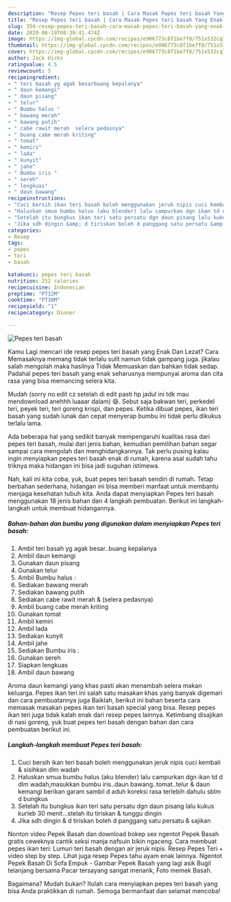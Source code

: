 ```yaml
---
description: "Resep Pepes teri basah | Cara Masak Pepes teri basah Yang Enak Banget"
title: "Resep Pepes teri basah | Cara Masak Pepes teri basah Yang Enak Banget"
slug: 354-resep-pepes-teri-basah-cara-masak-pepes-teri-basah-yang-enak-banget
date: 2020-06-19T08:39:41.474Z
image: https://img-global.cpcdn.com/recipes/e906773c8f1be7f0/751x532cq70/pepes-teri-basah-foto-resep-utama.jpg
thumbnail: https://img-global.cpcdn.com/recipes/e906773c8f1be7f0/751x532cq70/pepes-teri-basah-foto-resep-utama.jpg
cover: https://img-global.cpcdn.com/recipes/e906773c8f1be7f0/751x532cq70/pepes-teri-basah-foto-resep-utama.jpg
author: Jack Hicks
ratingvalue: 4.5
reviewcount: 5
recipeingredient:
- " teri basah yg agak besarbuang kepalanya"
- " daun kemangi"
- " daun pisang"
- " telur"
- " Bumbu halus "
- " bawang merah"
- " bawang putih"
- " cabe rawit merah  selera pedasnya"
- " buang cabe merah kriting"
- " tomat"
- " kemiri"
- " lada"
- " kunyit"
- " jahe"
- " Bumbu iris "
- " sereh"
- " lengkuas"
- " daun bawang"
recipeinstructions:
- "Cuci bersih ikan teri basah boleh menggunakan jeruk nipis cuci kembali &amp; sisihkan dlm wadah"
- "Haluskan smua bumbu halus (aku blender) lalu campurkan dgn ikan td d dlm wadah,masukkan bumbu iris..daun bawang..tomat..telur &amp; daun kemangi berikan garam sambil d aduh koreksi rasa terlebih dahulu sblm d bungkus"
- "Setelah itu bungkus ikan teri satu persatu dgn daun pisang lalu kukus kurleb 30 menit...stelah itu tiriskan &amp; tunggu dingin"
- "Jika sdh dingin &amp; d tiriskan boleh d panggang satu persatu &amp; sajikan"
categories:
- Resep
tags:
- pepes
- teri
- basah

katakunci: pepes teri basah 
nutrition: 252 calories
recipecuisine: Indonesian
preptime: "PT32M"
cooktime: "PT38M"
recipeyield: "1"
recipecategory: Dinner

---
```



![Pepes teri basah](https://img-global.cpcdn.com/recipes/e906773c8f1be7f0/751x532cq70/pepes-teri-basah-foto-resep-utama.jpg)

Kamu Lagi mencari ide resep pepes teri basah yang Enak Dan Lezat? Cara Memasaknya memang tidak terlalu sulit namun tidak gampang juga. jikalau salah mengolah maka hasilnya Tidak Memuaskan dan bahkan tidak sedap. Padahal pepes teri basah yang enak seharusnya mempunyai aroma dan cita rasa yang bisa memancing selera kita.

Mudah (sorry no.edit cz setelah di edit pasti hp jadul ini tdk mau mendownload anehhh luaaar dalam) 😄. Sebut saja bakwan teri, perkedel teri, peyek teri, teri goreng krispi, dan pepes. Ketika dibuat pepes, ikan teri basah yang sudah lunak dan cepat menyerap bumbu ini tidak perlu dikukus terlalu lama.

Ada beberapa hal yang sedikit banyak mempengaruhi kualitas rasa dari pepes teri basah, mulai dari jenis bahan, kemudian pemilihan bahan segar sampai cara mengolah dan menghidangkannya. Tak perlu pusing kalau ingin menyiapkan pepes teri basah enak di rumah, karena asal sudah tahu triknya maka hidangan ini bisa jadi suguhan istimewa.


Nah, kali ini kita coba, yuk, buat pepes teri basah sendiri di rumah. Tetap berbahan sederhana, hidangan ini bisa memberi manfaat untuk membantu menjaga kesehatan tubuh kita. Anda dapat menyiapkan Pepes teri basah menggunakan 18 jenis bahan dan 4 langkah pembuatan. Berikut ini langkah-langkah untuk membuat hidangannya.

<!--inarticleads1-->

##### Bahan-bahan dan bumbu yang digunakan dalam menyiapkan Pepes teri basah:

1. Ambil  teri basah yg agak besar..buang kepalanya
1. Ambil  daun kemangi
1. Gunakan  daun pisang
1. Gunakan  telur
1. Ambil  Bumbu halus :
1. Sediakan  bawang merah
1. Sediakan  bawang putih
1. Sediakan  cabe rawit merah &amp; (selera pedasnya)
1. Ambil  buang cabe merah kriting
1. Gunakan  tomat
1. Ambil  kemiri
1. Ambil  lada
1. Sediakan  kunyit
1. Ambil  jahe
1. Sediakan  Bumbu iris :
1. Gunakan  sereh
1. Siapkan  lengkuas
1. Ambil  daun bawang


Aroma daun kemangi yang khas pasti akan menambah selera makan keluarga. Pepes ikan teri ini salah satu masakan khas yang banyak digemari dan cara pembuatannya juga Baiklah, berikut ini bahan beserta cara memasak masakan pepes ikan teri basah special yang bisa. Resep pepes ikan teri juga tidak kalah enak dari resep pepes lainnya. Ketimbang disajikan di nasi goreng, yuk buat pepes teri basah dengan bahan dan cara pembuatan berikut ini. 

<!--inarticleads2-->

##### Langkah-langkah membuat Pepes teri basah:

1. Cuci bersih ikan teri basah boleh menggunakan jeruk nipis cuci kembali &amp; sisihkan dlm wadah
1. Haluskan smua bumbu halus (aku blender) lalu campurkan dgn ikan td d dlm wadah,masukkan bumbu iris..daun bawang..tomat..telur &amp; daun kemangi berikan garam sambil d aduh koreksi rasa terlebih dahulu sblm d bungkus
1. Setelah itu bungkus ikan teri satu persatu dgn daun pisang lalu kukus kurleb 30 menit...stelah itu tiriskan &amp; tunggu dingin
1. Jika sdh dingin &amp; d tiriskan boleh d panggang satu persatu &amp; sajikan


Nonton video Pepek Basah dan download bokep sex ngentot Pepek Basah gratis ceweknya cantik seksi manja nafsuin bikin ngaceng. Cara membuat pepes ikan teri: Lumuri teri basah dengan air jeruk nipis. Resep Pepes Teri + video step by step. Lihat juga resep Pepes tahu ayam enak lainnya. Ngentot Pepek Basah Di Sofa Empuk - Gambar Pepek Basah yang lagi asik Bugil telanjang bersama Pacar tersayang sangat menarik, Foto memek Basah. 

Bagaimana? Mudah bukan? Itulah cara menyiapkan pepes teri basah yang bisa Anda praktikkan di rumah. Semoga bermanfaat dan selamat mencoba!
